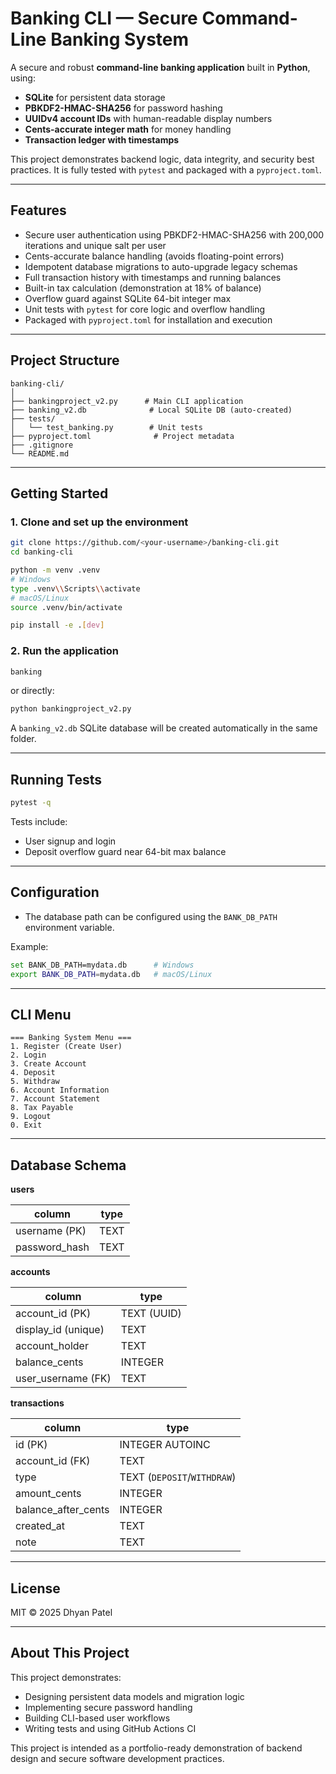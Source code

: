 # Banking CLI — Secure Command-Line Banking System

A secure and robust **command-line banking application** built in **Python**, using:

* **SQLite** for persistent data storage
* **PBKDF2-HMAC-SHA256** for password hashing
* **UUIDv4 account IDs** with human-readable display numbers
* **Cents-accurate integer math** for money handling
* **Transaction ledger with timestamps**

This project demonstrates backend logic, data integrity, and security best practices. It is fully tested with `pytest` and packaged with a `pyproject.toml`.

---

## Features

* Secure user authentication using PBKDF2-HMAC-SHA256 with 200,000 iterations and unique salt per user
* Cents-accurate balance handling (avoids floating-point errors)
* Idempotent database migrations to auto-upgrade legacy schemas
* Full transaction history with timestamps and running balances
* Built-in tax calculation (demonstration at 18% of balance)
* Overflow guard against SQLite 64-bit integer max
* Unit tests with `pytest` for core logic and overflow handling
* Packaged with `pyproject.toml` for installation and execution

---

## Project Structure

```
banking-cli/
│
├── bankingproject_v2.py      # Main CLI application
├── banking_v2.db              # Local SQLite DB (auto-created)
├── tests/
│   └── test_banking.py        # Unit tests
├── pyproject.toml              # Project metadata
├── .gitignore
└── README.md
```

---

## Getting Started

### 1. Clone and set up the environment

```bash
git clone https://github.com/<your-username>/banking-cli.git
cd banking-cli

python -m venv .venv
# Windows
type .venv\\Scripts\\activate
# macOS/Linux
source .venv/bin/activate

pip install -e .[dev]
```

### 2. Run the application

```bash
banking
```

or directly:

```bash
python bankingproject_v2.py
```

A `banking_v2.db` SQLite database will be created automatically in the same folder.

---

## Running Tests

```bash
pytest -q
```

Tests include:

* User signup and login
* Deposit overflow guard near 64-bit max balance

---

## Configuration

* The database path can be configured using the `BANK_DB_PATH` environment variable.

Example:

```bash
set BANK_DB_PATH=mydata.db      # Windows
export BANK_DB_PATH=mydata.db   # macOS/Linux
```

---

## CLI Menu

```
=== Banking System Menu ===
1. Register (Create User)
2. Login
3. Create Account
4. Deposit
5. Withdraw
6. Account Information
7. Account Statement
8. Tax Payable
9. Logout
0. Exit
```

---

## Database Schema

**users**

| column         | type |
| -------------- | ---- |
| username (PK)  | TEXT |
| password\_hash | TEXT |

**accounts**

| column               | type        |
| -------------------- | ----------- |
| account\_id (PK)     | TEXT (UUID) |
| display\_id (unique) | TEXT        |
| account\_holder      | TEXT        |
| balance\_cents       | INTEGER     |
| user\_username (FK)  | TEXT        |

**transactions**

| column                | type                        |
| --------------------- | --------------------------- |
| id (PK)               | INTEGER AUTOINC             |
| account\_id (FK)      | TEXT                        |
| type                  | TEXT (`DEPOSIT`/`WITHDRAW`) |
| amount\_cents         | INTEGER                     |
| balance\_after\_cents | INTEGER                     |
| created\_at           | TEXT                        |
| note                  | TEXT                        |

---

## License

MIT © 2025 Dhyan Patel

---

## About This Project

This project demonstrates:

* Designing persistent data models and migration logic
* Implementing secure password handling
* Building CLI-based user workflows
* Writing tests and using GitHub Actions CI

This project is intended as a portfolio-ready demonstration of backend design and secure software development practices.
